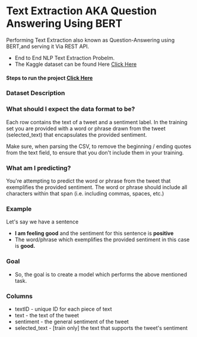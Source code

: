 # Text Extraction AKA Question Answering Using BERT

Performing Text Extraction also known as Question-Answering using BERT,and serving it Via REST API.

- End to End NLP  Text Extraction Probelm.
- The Kaggle dataset can be found Here [Click Here](https://www.kaggle.com/c/tweet-sentiment-extraction/data)

####  Steps to run the project [Click Here](https://github.com/R-aryan/Text_Extraction_AKA_Question_Answering_BERT/blob/develop/backend/services/text_extraction/README.md)

### Dataset Description

### What should I expect the data format to be?
Each row contains the text of a tweet and a sentiment label. In the training set you are provided with a word or phrase drawn from the tweet (selected_text) that encapsulates the provided sentiment.

Make sure, when parsing the CSV, to remove the beginning / ending quotes from the text field, to ensure that you don't include them in your training.

### What am I predicting?

You're attempting to predict the word or phrase from the tweet that exemplifies the provided sentiment. The word or phrase should include all characters within that span (i.e. including commas, spaces, etc.)

### Example 
Let's say we have a sentence 
- **I am feeling good** and the sentiment for this sentence is **positive**
- The word/phrase which exemplifies the provided sentiment in this case is **good.**

### Goal
- So, the goal is to create a model which performs the above mentioned task.

### Columns
- textID - unique ID for each piece of text
- text - the text of the tweet
- sentiment - the general sentiment of the tweet
- selected_text - [train only] the text that supports the tweet's sentiment


 
